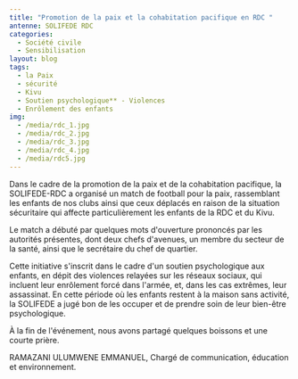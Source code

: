 ```yaml
---
title: "Promotion de la paix et la cohabitation pacifique en RDC "
antenne: SOLIFEDE RDC
categories:
  - Société civile
  - Sensibilisation
layout: blog
tags:
  - la Paix
  - sécurité
  - Kivu
  - Soutien psychologique** - Violences
  - Enrôlement des enfants
img:
  - /media/rdc_1.jpg
  - /media/rdc_2.jpg
  - /media/rdc_3.jpg
  - /media/rdc_4.jpg
  - /media/rdc5.jpg
---
```

Dans le cadre de la promotion de la paix et de la cohabitation pacifique, la SOLIFEDE-RDC a organisé un match de football pour la paix, rassemblant les enfants de nos clubs ainsi que ceux déplacés en raison de la situation sécuritaire qui affecte particulièrement les enfants de la RDC et du Kivu. 

Le match a débuté par quelques mots d'ouverture prononcés par les autorités présentes, dont deux chefs d'avenues, un membre du secteur de la santé, ainsi que le secrétaire du chef de quartier. 

Cette initiative s'inscrit dans le cadre d'un soutien psychologique aux enfants, en dépit des violences relayées sur les réseaux sociaux, qui incluent leur enrôlement forcé dans l'armée, et, dans les cas extrêmes, leur assassinat. En cette période où les enfants restent à la maison sans activité, la SOLIFEDE a jugé bon de les occuper et de prendre soin de leur bien-être psychologique. 

À la fin de l'événement, nous avons partagé quelques boissons et une courte prière.

RAMAZANI ULUMWENE EMMANUEL,
Chargé de communication, éducation et environnement.
